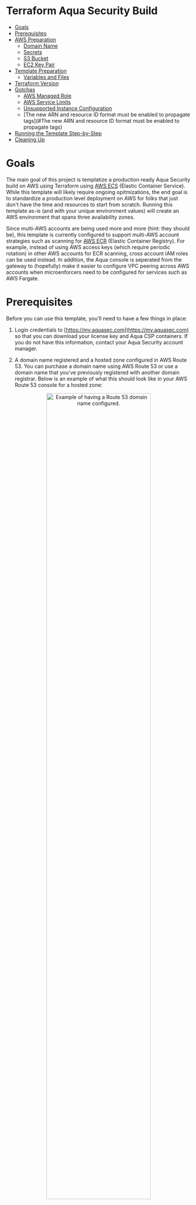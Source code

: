 # Terraform Aqua Security Build

- [Goals](#goals)
- [Prerequisites](#prerequisites)
- [AWS Preparation](#aws-preparation)
    - [Domain Name](#domain-name)
    - [Secrets](#secrets)
    - [S3 Bucket](#s3-bucket)
    - [EC2 Key Pair](#ec2-key-pair)
- [Template Preparation](#template-preparation)
    - [Variables and Files](#variable-and-files)
- [Terraform Version](#terraform-version)
- [Gotchas](#gotchas)
    - [AWS Managed Role](#aws-managed-role)
    - [AWS Service Limits](#aws-service-limits)
    - [Unsupported Instance Configuration](#unsupported-instance-configuration)
    - [The new ARN and resource ID format must be enabled to propagate tags](#The new ARN and resource ID format must be enabled to propagate tags)
- [Running the Template Step-by-Step](#running-the-template-step-by-step)
- [Cleaning Up](#cleaning-up)


# Goals

The main goal of this project is templatize a production ready Aqua Security build on AWS using Terraform using [AWS ECS](https://aws.amazon.com/ecs/) (Elastic Container Service). While this template will likely require ongoing opitmizations, the end goal is to standardize a production level deployment on AWS for folks that just don't have the time and resources to start from scratch. Running this template as-is (and with your unique environment values) will create an AWS environment that spans three availability zones. 

Since multi-AWS accounts are being used more and more (hint: they should be), this template is currently configured to support multi-AWS account strategies such as scanning for [AWS ECR](https://aws.amazon.com/ecr/) (Elastic Container Registry). For example, instead of using AWS access keys (which require periodic rotation) in other AWS accounts for ECR scanning, cross account IAM roles can be used instead. In addition, the Aqua console is seperated from the gateway to (hopefully) make it easier to configure VPC peering across AWS accounts when microenforcers need to be configured for services such as AWS Fargate.

# Prerequisites

Before you can use this template, you'll need to have a few things in place:

1. Login credentials to [https://my.aquasec.com](https://my.aquasec.com) so that you can download your license key and Aqua CSP containers. If you do not have this information, contact your Aqua Security account manager.

2. A domain name registered and a hosted zone configured in AWS Route 53. You can purchase a domain name using AWS Route 53 or use a domain name that you've previously registered with another domain registrar. Below is an example of what this should look like in your AWS Route 53 console for a hosted zone:

<p align="center">
<img src="https://github.com/jeremyjturner/aqua-aws/blob/master/terraform/images/01-route53-domain-name-example.jpg" alt="Example of having a Route 53 domain name configured." height="75%" width="75%">
</p>

3. Terraform installed on the computer that will execute this template. This template was created with Terraform version `v0.12.16`. If you are new to Terraform, check out [Terraform Switcher](https://warrensbox.github.io/terraform-switcher/) to help you get started.

4. The AWS CLI configured on the computer that will deploy this template with Terraform.

5. Understanding that successful deployment of this template is not free and you'll need to pay by the hour so make sure to following the instructions at [Cleaning Up](#cleaning-up) when you are done testing.

# AWS Preparation

## Domain Name

As mentioned in the [Prerequisites](#prerequisites) section above, you'll need a domain name. You can easily [create and buy a domain name using Route 53](https://aws.amazon.com/getting-started/tutorials/get-a-domain/) or you can add a domain name that you own to Route 53.

## Secrets

 Since we need to work with passwords and login credentials, we'll need to have various secrets stored in AWS Secrets Manager. Some of these secrets such as the Aqua Security login credentials will need to be provided to by Aqua Security so as mentioned in the [Prerequisites](#prerequisites) section, make sure to contact your account manager if you don't have them. This template will use the default AWS managed `aws/ssm` KMS key and should be sufficient for most environments. The secrets that you need to prepare are:

- Username and Password for your Aqua Security account
- Your Aqua License Token
- A password for the Aqua CSP web console
- A password for your Aqua RDS PostgreSQL database

Here are some AWS CLI commands to help you set up these secrets. You are welcome to use the AWS Console but since you'll be working from the command line anyway, it might make sense to use the reference commands below. If this is the first time for you to setup anything in Secrets Manager, use the values for `--name` and `--description` unless you know exactly what you want:

```
aws secretsmanager create-secret --region <<YOUR_TARGET_AWS_REGION>> --name aqua/container_repository \
--description "Username and Password for the Aqua Container Repository" \
--secret-string "{\"username\":\"<<YOUR_AQUA_USERNAME>>\",\"password\":\"<<YOUR_AQUA_PASSWORD>>\"}"
 
aws secretsmanager tag-resource --region <<YOUR_TARGET_AWS_REGION>> --secret-id aqua/container_repository \
    --tags "[{\"Key\": \"Owner\", \"Value\": \"<<YOUR_NAME>>\"}]"
  
aws secretsmanager create-secret --region <<YOUR_TARGET_AWS_REGION>> --name "aqua/admin_password" \
    --description "Aqua CSP Console Administrator Password" \
    --secret-string "<<ADMIN_PASSWORD>>"
 
aws secretsmanager tag-resource --region <<YOUR_TARGET_AWS_REGION>> --secret-id aqua/admin_password \
    --tags "[{\"Key\": \"Owner\", \"Value\": \"<<YOUR_NAME>>\"}]"
 
aws secretsmanager create-secret --region <<YOUR_TARGET_AWS_REGION>> --name "aqua/license_token" \
    --description "Aqua Security License" \
    --secret-string "<<LICENSE_TOKEN>>"
 
aws secretsmanager tag-resource --region <<YOUR_TARGET_AWS_REGION>> --secret-id aqua/license_token \
    --tags "[{\"Key\": \"Owner\", \"Value\": \"<<YOUR_NAME>>\"}]"
  
aws secretsmanager create-secret --region <<YOUR_TARGET_AWS_REGION>> --name "aqua/db_password" \
    --description "Aqua CSP Database Password" \
    --secret-string "<<YOUR_DB_PASSWORD>>"
 
aws secretsmanager tag-resource --region <<YOUR_TARGET_AWS_REGION>> --secret-id aqua/db_password \
    --tags "[{\"Key\": \"Owner\", \"Value\": \"<<YOUR_NAME>>\"}]"
```

Here is an example output when running the first command above with the profile `aquacsp` in the Tokyo AWS region.

Note that the password used in the command is a throw away:

```
jeremyturner: aws secretsmanager --profile aquacsp create-secret --region ap-northeast-1 --name aqua/container_repository \
> --description "Username and Password for the Aqua Container Repository" \
> --secret-string "{\"username\":\"jeremy.turner@example.com\",\"password\":\"bfmD6uKvPC4Ew3NHR4yg\"}"
{
    "ARN": "arn:aws:secretsmanager:ap-northeast-1:XXXXXXXXXXXX:secret:aqua/container_repository-K20z2l",
    "Name": "aqua/container_repository",
    "VersionId": "b541db53-f450-444d-a618-081d1647baae"
}
```

If you opted to run the commands above instead of using the AWS Console, make sure to clear the commands that contain secrets out of your bash history with the following command:

`history -d <line number to destroy>`

Also, if you copy and paste these commands, make sure that you are performing those actions in plaintext since some characters can become incorrectly formatted and insert incorrect values into your AWS SSM store. A good example of this is quote marks: `”` and `"`

Whatever method you use to setup your secrets, you should have something similar to the screenshot below:

<p align="center">
<img src="https://github.com/jeremyjturner/aqua-aws/blob/master/terraform/images/02-aws-secrets-manager-prepared-example.jpg" alt="Example of having secrets stored in AWS SSM." height="75%" width="75%">
</p>

Also, be aware that AWS Secrets Manager costs $0.40 ***per secret*** per month after a 30-day free trial if you've never used it before.

## S3 Bucket

Next, you'll need an S3 bucket to store your terraform state. Remember that AWS S3 bucket names are global so you have to use unique bucket names. In other words, the bucket name I'm using in the example below will not work for you.

Using the administrator user `aquacsp` that I've configured in my AWS account, I've created the bucket `jturner-terraform-state` in the Tokyo region using the AWS CLI:

```
jeremyturner: aws --profile aquacsp s3 mb s3://jturner-terraform-state --region ap-northeast-1
make_bucket: jturner-terraform-state
```

Use the following command to list the contents–at this point the S3 bucket should be empty:

```
jeremyturner: aws --profile aquacsp s3 ls s3://jturner-terraform-state
jeremyturner:
```
Put the bucket name that you created in the file `provider.tf`. For my example, the contents of `provider.tf` will look like this when I use the Tokyo (ap-northeast-1) region:

```
provider aws {
  region = "ap-northeast-1"
  # Your AWS credential profile
  profile = "aquacsp"
}

terraform {
  backend "s3" {
    # Replace this with your premade S3 bucket for Terraform statefiles!
    bucket  = "jturner-terraform-state"
    region  = "ap-northeast-1"
    profile = "aquacsp"
    # Make sure to use a unique key so your state file folders can easily be referenced.
    key     = "aquacsp/terraform.tfstate"
    # Replace this with your DynamoDB table name if you are using state locking
    # dynamodb_table = "your-security-terraform-state-lock"
    # encrypt        = true
  }
}
```
Make sure that you use ***your*** values for `profile` and `bucket`. For the `key` value, you can keep as is unless of course you are already using that key in the same S3 bucket.

## EC2 Key Pair

You will also need to have an EC2 Key Pair configured so that you can launch instances for ECS. Don't forget to set the file permission on the private key with `chmod 400 <private key file name>`. The name of this key pair will be configured in the `terraform.tfvars` file for the variable `ssh-key_name`. In my case, I created a key pair and it's saved locally as `aquacsp-test-tokyo.pem` in my cloned `terraform-aqua-csp` folder. Therefore, my `ssh-key-name` variable will look like this:

```
ssh-key-name = aquacsp-test-tokyo
```
Don't include the file extension `.pem`. Otherwise, you'll get the error:

`ValidationError: The key pair 'your-key-name.pem' does not exist`

# Template Preparation

## Variables and Files

Variables are located in the file `variables.tf` and you'll enter ***your*** values in the file `terraform.tfvars`.

Don't forget to enter ***your*** own values in the file `aquacsp-infrastructure.config` as mentioned in the [S3 Bucket](#s3-bucket) section above.

Next, using the instructions in section [EC2 Key Pair](#ec2-key-pair), copy over your EC2 Key Pair into the `terraform` directory. In the example below, I have copied over `aquacsp-test-tokyo.pem`:

```
jeremyturner: pwd
/Users/jeremyturner/Documents/My-GitHub/aqua-aws/terraform

jeremyturner: ls -lh
total 248
-rw-r--r--   1 jeremyturner  staff    24K Mar 12 23:49 README.md
-rw-r--r--   1 jeremyturner  staff   1.8K Mar  1 15:39 alb-console-public.tf
-rw-r--r--   1 jeremyturner  staff   1.6K Mar  1 15:39 alb-server-internal.tf
-r--------@  1 jeremyturner  staff   1.6K Mar 12 23:54 aquacsp-test-tokyo.pem
-rw-r--r--   1 jeremyturner  staff   2.5K Mar  4 18:11 asg-console.tf
-rw-r--r--   1 jeremyturner  staff   2.4K Mar  4 18:10 asg-gateway.tf
-rw-r--r--   1 jeremyturner  staff   1.6K Mar  1 15:39 cloudwatch-logs.tf
-rw-r--r--   1 jeremyturner  staff   1.4K Mar  1 15:39 dns.tf
-rw-r--r--   1 jeremyturner  staff   2.9K Mar 12 23:26 ecs-console.tf
-rw-r--r--   1 jeremyturner  staff   2.7K Mar 12 23:28 ecs-gateway.tf
-rw-r--r--   1 jeremyturner  staff   5.3K Mar  1 11:28 iam.tf
drwxr-xr-x  10 jeremyturner  staff   320B Mar 12 22:39 images
drwxr-xr-x   3 jeremyturner  staff    96B Nov 28 13:31 modules
-rw-r--r--   1 jeremyturner  staff   1.7K Mar  1 15:39 nlb-console.tf
-rw-r--r--   1 jeremyturner  staff   1.7K Mar  1 15:39 nlb-microenforcer-internal.tf
-rw-r--r--   1 jeremyturner  staff   184B Nov 28 13:31 outputs.tf
-rw-r--r--   1 jeremyturner  staff   638B Mar 12 23:34 provider.tf
-rw-r--r--   1 jeremyturner  staff   1.8K Mar 12 23:39 rds.tf
-rw-r--r--   1 jeremyturner  staff   1.0K Nov 28 13:31 secrets.tf
-rw-r--r--   1 jeremyturner  staff   6.7K Mar  1 15:39 security-groups.tf
drwxr-xr-x   4 jeremyturner  staff   128B Mar 12 23:28 task-definitions
-rw-r--r--   1 jeremyturner  staff   3.7K Mar 12 23:23 terraform.tfvars
drwxr-xr-x   3 jeremyturner  staff    96B Dec 30 17:33 userdata
-rw-r--r--   1 jeremyturner  staff   4.1K Mar 12 23:24 variables.tf
-rw-r--r--   1 jeremyturner  staff    48B Feb 27 16:26 versions.tf
-rw-r--r--   1 jeremyturner  staff   577B Mar  1 15:39 vpc.tf
```

Now input your values in the `terraform.tfvars` file. Since I have the domain name `securitynoodles.com` configured in Route 53 I'll be using that as my example.
 
Here is an example snippet of my values–note that I've left the variable`aqua_console_access` open to `0.0.0.0/0` since I'm only testing that my Terraform template works:

```
#################################################
# Aqua CSP Project - INPUT REQUIRED
# Variables below assume Tokyo AWS Region
#################################################
region           = "ap-northeast-1"
resource_owner   = "Jeremy Turner"
contact          = "github@jeremyjturner.com"
tversion         = "0.12.20"
project          = "aquacsp"
aquacsp_registry = "4.6.20049"

#################################################
# DNS Configuration - INPUT REQUIRED
# You must have already configured a domain name
# and hosted Zone in Route 53 for this to work!!!
#################################################
dns_domain   = "securitynoodles.com"
console_name = "aqua"

###################################################
# Security Group Configuration - INPUT REQUIRED
# Avoid leaving the Aqua CSP open to the world!!!
# Enter a list of IPs
# Main Office: x.x.x.x/32
# Liz's Home: x.x.x.x/32
###################################################
# Please avoid 0.0.0.0/0
aqua_console_access = ["0.0.0.0/0"]
<snip>
<snip>
################################################
# EC2 Configuration - INPUT REQUIRED
# Don't add the .pem of the file name
# Reference sample instance types here:
# https://aws.amazon.com/ec2/instance-types/t3/
################################################
ssh-key_name          = "aquacsp-test-tokyo"
console_instance_type = "t3a.medium"
gateway_instance_type = "t3a.medium"
<snip>
<snip>
```
Make sure to configure your `provider.tf` file as mentioned previously in the section above [S3 Bucket](#s3-bucket).

Now we need to make sure you have the correct version of Terraform. Since I'm using [Terraform Switcher](https://warrensbox.github.io/terraform-switcher/), I'll simply run `tfswitch` and pick version `0.11.13`:

```
jeremyturner: tfswitch
✔ 0.12.20 *recent
Switched terraform to version "0.12.20"
```

# Terraform Version

As mentioned before, this template was run using Terraform `v0.12.20` and pinned with the file `versions.tf`. This is an important distinction because different Terraform versions do not play well together so don't try to be a Terraform hero.

# Gotchas

## AWS Managed Role

There is a huge gotcha that you should know about before running this template. For whatever reason, the AWS managed role called `AWSServiceRoleForECS` doesn't exist until you create an ECS cluster in the AWS console or manually create it from the CLI:

```
jeremyturner: aws --profile aquacsp iam get-role --role-name AWSServiceRoleForECS --region ap-northeast-1

An error occurred (NoSuchEntity) when calling the GetRole operation: The role with name AWSServiceRoleForECS cannot be found.
```

Here are the commands to create the role and check that it exists–note that I have snipped out some of the output for brevity:

```
jeremyturner: aws --profile aquacsp iam create-service-linked-role --aws-service-name ecs.amazonaws.com
{
    "Role": {
        "Path": "/aws-service-role/ecs.amazonaws.com/",
        "RoleName": "AWSServiceRoleForECS",
 <snip>
 <snip>       
    }
}
jeremyturner: aws --profile aquacsp iam get-role --role-name AWSServiceRoleForECS --region ap-northeast-1
{
    "Role": {
        "Path": "/aws-service-role/ecs.amazonaws.com/",
        "RoleName": "AWSServiceRoleForECS",
        "RoleId": "AROAWAHJUXLUVPOGNQMJH",
        "Arn": "arn:aws:iam::XXXXXXXXXX:role/aws-service-role/ecs.amazonaws.com/AWSServiceRoleForECS",
        "CreateDate": "2019-08-15T14:25:23Z",
<snip>
<snip>
        "MaxSessionDuration": 3600
    }
}
```
Feel free to read the information from AWS called [Using Service-Linked Roles for Amazon ECS](https://docs.aws.amazon.com/AmazonECS/latest/developerguide/using-service-linked-roles.html) to learn more about this behaviour.

## AWS Service Limits

This often gets overlooked until it's too late but AWS won't let you create anything you want. This template makes uses of `m5.large` instances but some AWS accounts might have a quoto of zero for this size. Make sure to check out your service limits because this will prevent this template from working. Below is screenshot from AWS CloudTrail showing that the `RunInstances` **Event name** has an **Error code** of *Client.InstanceLimitExceeded*:

<p align="center">
<img src="https://github.com/jeremyjturner/terraform-aqua-csp/blob/master/images/03-service-limits-exceeded-example.jpg" alt="Example of Exceeding AWS Service Limits." height="75%" width="75%">
</p>

## Unsupported Instance Configuration

This one is a bit tricky because as long as you haven't reached your service limits, you'd assume that you can launch any instance type that is supported by the ECS ami. This is not true and if you try to use an instance such as m3.large, you'll get an **Error code** of *Client.Unsupported* in CloudTrail:

<p align="center">
<img src="https://github.com/jeremyjturner/aqua-aws/blob/master/terraform/images/04-unsupported-client-example.jpg" alt="Example of an unsupported ECS instance configuration." height="75%" width="75%">
</p>

Feel free to dig deeper into these messages using the CloudTrail console or the AWS CLI. Here is an AWS CLi command (make sure to replace or remove the `--profile` portion for your command) to help you get started looking for these type of errors but feel free to reference the [lookup-events](https://docs.aws.amazon.com/cli/latest/reference/cloudtrail/lookup-events.html) AWS CLI documentation:

```
aws --profile aquacsp cloudtrail lookup-events --lookup-attributes AttributeKey=EventName,AttributeValue=RunInstances --query 'Events[0:5]|[?contains(CloudTrailEvent, `errorCode`) == `true`]|[?contains(CloudTrailEvent, `errorMessage`) == `true`].[CloudTrailEvent]' --output text
```

## The new ARN and resource ID format must be enabled to propagate tags

If you have an older AWS account you'll get this one when you try to apply your Terraform template:

```
Error: InvalidParameterException: The new ARN and resource ID format must be enabled to propagate tags. Opt in to the new format and try again.
```

AWS has an article about this [Migrating your Amazon ECS deployment to the new ARN and resource ID format](https://aws.amazon.com/blogs/compute/migrating-your-amazon-ecs-deployment-to-the-new-arn-and-resource-id-format-2/) that outlines what to do.
Below is a screenshot of making the setting for my IAM user–don't forget to save:

<p align="center">
<img src="https://github.com/jeremyjturner/aqua-aws/blob/master/terraform/images/05-amazon-ecs-arn-and-resource-id-settings.jpg" alt="Example of how to configure Amazon ECS ARN and Resource settings for an IAM user." height="75%" width="75%">
</p>

# Running the Template Step-by-Step

At this point, you've completed the steps at [AWS Preparation](#aws-preparation) and [Template Preparation](#template-preparation). Now it's time to do the Terraform stuff.

Since I've created the AWS CLI profile `aquacsp`, which maps to an administrator user called `aquacsp` in my AWS account, I'm going to need Terraform to run commands on that profile. Note that I've that profile configured in my local `.aws/credentials` file (I have not included the :

```
jeremyturner: cat ~/.aws/credentials
<snip>
<snip>
[aquacsp]
aws_access_key_id     = AKIAIOSFODNN7EXAMPLE
aws_secret_access_key = wJalrXUtnFEMI/K7MDENG/bPxRfiCYEXAMPLEKEY
<snip>
<snip>
```

Double check that you have configured the `provider.tf` file:

```
jeremyturner: cat provider.tf 
provider aws {
  region = "ap-northeast-1"
  # Your AWS credential profile
  profile = "aquacsp"
}

terraform {
  backend "s3" {
    # Replace this with your premade S3 bucket for Terraform statefiles!
    bucket  = "jturner-terraform-state"
    region  = "ap-northeast-1"
    profile = "aquacsp"
    # Make sure to use a unique key so your state file folders can easily be referenced.
    key     = "aquacsp/terraform.tfstate"
    # Replace this with your DynamoDB table name if you are using state locking
    # dynamodb_table = "your-security-terraform-state-lock"
    # encrypt        = true
  }
}
```
Now that you have your AWS profile configured, run the following `terraform init` command. 

In the example output below, note that I have snipped out much of the output for brevity and this command will take a few minutes to complete the first time since various Terraform modules will need to be downloaded into a local `.terraform` folder that will be created:

```
jeremyturner: terraform init
Initializing modules...
Downloading terraform-aws-modules/autoscaling/aws 3.4.0 for asg-gateway...
<snip>
Downloading terraform-aws-modules/vpc/aws 2.28.0 for vpc...
- vpc in .terraform/modules/vpc/terraform-aws-modules-terraform-aws-vpc-fd52308

Initializing the backend...

Successfully configured the backend "s3"! Terraform will automatically
use this backend unless the backend configuration changes.
<snip>
Terraform has been successfully initialized!

You may now begin working with Terraform. Try running "terraform plan" to see
any changes that are required for your infrastructure. All Terraform commands
should now work.

If you ever set or change modules or backend configuration for Terraform,
rerun this command to reinitialize your working directory. If you forget, other
commands will detect it and remind you to do so if necessary.
```

Now run the `terraform plan` command:

```
jeremyturner: terraform plan
Refreshing Terraform state in-memory prior to plan...
The refreshed state will be used to calculate this plan, but will not be
persisted to local or remote state storage.

data.aws_route53_zone.my-zone: Refreshing state...
data.aws_iam_policy_document.trust-policy-ecs-instance: Refreshing state...
data.aws_secretsmanager_secret.admin_password: Refreshing state...
<snip>
<snip>
Plan: 99 to add, 0 to change, 0 to destroy.

------------------------------------------------------------------------
<snip>
```

And now it's time for the moment of truth...run the `terraform apply` command:

```
jeremyturner: terraform apply
data.aws_route53_zone.my-zone: Refreshing state...
data.aws_secretsmanager_secret.license_token: Refreshing state...
<snip>
Plan: 99 to add, 0 to change, 0 to destroy.

Do you want to perform these actions?
  Terraform will perform the actions described above.
  Only 'yes' will be accepted to approve.

  Enter a value: yes
<snip>
Apply complete! Resources: 99 added, 0 changed, 0 destroyed.

Outputs:

console_url = [
  "aqua.securitynoodles.com",
]
gateway_url = internal-aquacsp-alb-gateway-951181564.ap-northeast-1.elb.amazonaws.com
```
While the things are spinning up, head over to your CloudWatch Log Groups and search for the `/ecs/aquacsp/` group. Here you can see your logs for the console and gateway in case something doesn't go as expected:

<p align="center">
<img src="https://github.com/jeremyjturner/aqua-aws/blob/master/terraform/images/06-aws-cloudwatch-log-group-example.jpg" alt="Example of Finding CloudWatch Logs for Aqua CSP." height="75%" width="75%">
</p>

Your console should be accessible by whatever FQDN you configured. In my example it's `aqua.securitynoodles.com` however don't fret if you get a `502 Bad Gateway` message as the environment is most likely still configuring:

<p align="center">
<img src="https://github.com/jeremyjturner/aqua-aws/blob/master/terraform/images/07-aqua-csp-login-screen-example.jpg" alt="Example of Aqua CSP Login Screen." height="75%" width="75%">
</p>

Login using the administrator password you set and stored in AWS Secrets manager. After logging in, make sure that the Aqua Gateway is connected:

<p align="center">
<img src="https://github.com/jeremyjturner/aqua-aws/blob/master/terraform/images/08-aqua-csp-gw-connected-example.jpg" alt="Example of Aqua CSP Gateway successfully connected." height="75%" width="75%">
</p>

# Cleaning Up

Once you've tested everything, make sure to clean-up the resources your made. Otherwise, you'll be footing the bill for some beefy instances.

Run `terraform destroy` to delete all of the resources:

```
jeremyturner: terraform destroy
data.aws_route53_zone.my-zone: Refreshing state...
data.aws_secretsmanager_secret.admin_password: Refreshing state...
<snip>
Plan: 0 to add, 0 to change, 99 to destroy.

Do you really want to destroy all resources?
  Terraform will destroy all your managed infrastructure, as shown above.
  There is no undo. Only 'yes' will be accepted to confirm.

  Enter a value: yes
<snip>
module.vpc.aws_vpc.this[0]: Destruction complete after 3s

Destroy complete! Resources: 99 destroyed.
```

And finally, don't forget to ***delete*** those AWS Secrets Manager secrets that you configured as well!